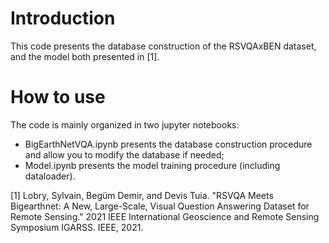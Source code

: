 # Introduction

This code presents the database construction of the RSVQAxBEN dataset, and the model both presented in [1].

# How to use

The code is mainly organized in two jupyter notebooks:
* BigEarthNetVQA.ipynb presents the database construction procedure and allow you to modify the database if needed;
* Model.ipynb presents the model training procedure (including dataloader).


[1] Lobry, Sylvain, Begüm Demir, and Devis Tuia. "RSVQA Meets Bigearthnet: A New, Large-Scale, Visual Question Answering Dataset for Remote Sensing." 2021 IEEE International Geoscience and Remote Sensing Symposium IGARSS. IEEE, 2021.